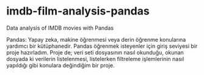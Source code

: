 # imdb-film-analysis-pandas
 Data analysis of IMDB movies with Pandas

Pandas: Yapay zeka, makine öğrenmesi veya derin öğrenme konularına yardımcı bir kütüphanedir. Pandas öğrenmek isteyenler için giriş seviyesi bir proje hazırladım. Proje de; veri seti dosyasının nasıl okunduğu, okunan dosyada ki verilerin listelenmesi, listelerken filtreleme işlemlerinin nasıl yapıldığı gibi konulara değindiğim bir proje.
